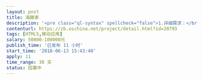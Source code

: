 ```yaml
---                
layout: post       
title: 海豚家           
description: '<pre class="ql-syntax" spellcheck="false">1.详细需求：</br></br>a)根据公司的小程序和公众号，开发对应的IOS版本的app；</br></br>2.验收标准：</br></br>a)所有功能完好可用；</br></br>3.团队要求</br></br>a)希望找一个有丰富经验的团队/公司承接这个项目</br></br>b)希望团队最好能有2人参加此项目；</br></pre><p><br></p>'     
contenturl: https://zb.oschina.net/project/detail.html?id=20793      
tags: [HTML5,移动应用]            
salary: 50000-100000元          
publish_time: '已发布 11 小时'         
start_time: '2018-06-13 15:43:40'           
apply: 11                   
time_range: 30 天              
status: 招募中                  
---                 
```

